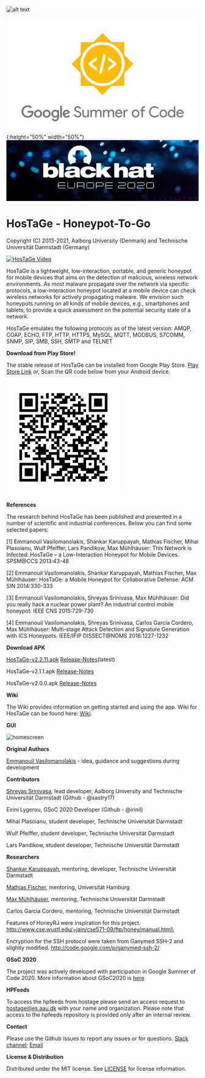 ![alt text](https://github.com/aau-network-security/HosTaGe/blob/master/jekyll/ic_launcher.png  "Logo Title Text 1")

![alt text](https://github.com/aau-network-security/HosTaGe/blob/ver-2.3.4/jekyll/gsoc.png "GSoC"){:height="50%" width="50%"}
![alt text](https://github.com/aau-network-security/HosTaGe/blob/ver-2.3.4/jekyll/bh_eu_2020.jpg "Blackhat")


HosTaGe - Honeypot-To-Go
========================
Copyright (C) 2013-2021, Aalborg University (Denmark) and Technische Universität Darmstadt (Germany)

[![HosTaGe Video](http://img.youtube.com/vi/nRrc2T8_oKM/0.jpg)](http://www.youtube.com/watch?v=nRrc2T8_oKM)

HosTaGe is a lightweight, low-interaction, portable, and generic honeypot for mobile devices that aims on the detection of malicious, wireless network environments. 
As most malware propagate over the network via specific protocols, a low-interaction honeypot located at a mobile device can check wireless networks for actively propagating malware. We envision such honeypots running on all kinds of mobile devices, e.g., smartphones and tablets, to provide a quick assessment on the potential security state of a network.

HosTaGe emulates the following protocols as of the latest version: AMQP, COAP, ECHO, FTP, HTTP, HTTPS, MySQL, MQTT, MODBUS, S7COMM, SNMP, SIP, SMB, SSH, SMTP and TELNET

__Download from Play Store!__

The stable release of HosTaGe can be installed from Google Play Store. [Play Store Link](https://play.google.com/store/apps/details?id=dk.aau.netsec.hostage) or, Scan the QR code below from your Android device.

![QR](https://github.com/sastry17/HosTaGe-Wiki/blob/master/img/HosTaGe-QR.png)


__References__

The research behind HosTaGe has been published and presented in a number of scientific and industrial conferences. Below you can find some selected papers:

[1] Emmanouil Vasilomanolakis, Shankar Karuppayah, Mathias Fischer, Mihai Plasoianu, Wulf Pfeiffer, Lars Pandikow, Max Mühlhäuser: This Network is Infected: HosTaGe – a Low-Interaction Honeypot for Mobile Devices. SPSM@CCS 2013:43-48

[2] Emmanouil Vasilomanolakis, Shankar Karuppayah, Mathias Fischer, Max Mühlhäuser: HosTaGe: a Mobile Honeypot for Collaborative Defense. ACM SIN 2014:330-333

[3] Emmanouil Vasilomanolakis, Shreyas Srinivasa, Max Mühlhäuser: Did you really hack a nuclear power plant? An industrial control mobile honeypot. IEEE CNS 2015:729-730

[4] Emmanouil Vasilomanolakis, Shreyas Srinivasa, Carlos Garcia Cordero, Max Mühlhäuser: Multi-stage Attack Detection and Signature Generation with ICS Honeypots. IEEE/IFIP DISSECT@NOMS 2016:1227-1232

__Download APK__

[HosTaGe-v2.2.11.apk](https://github.com/aau-network-security/HosTaGe/releases/download/v2.2.11/HosTaGe-2.2.11.apk) [Release-Notes](https://github.com/aau-network-security/HosTaGe/releases/tag/v2.2.11)(latest) 

HosTaGe-v2.1.1.apk [Release-Notes](https://github.com/aau-network-security/HosTaGe/releases/tag/v2.1.1)

HosTaGe-v2.0.0.apk [Release-Notes](https://github.com/aau-network-security/HosTaGe/releases/tag/v2.0.0)


__Wiki__

The Wiki provides information on getting started and using the app. 
Wiki for HosTaGe can be found here: [Wiki](https://github.com/aau-network-security/HosTaGe/wiki/2.-Getting-Started).


__GUI__

![homescreen](https://github.com/sastry17/HosTaGe-Wiki/raw/master/gif/alert.gif)


__Original Authors__

[Emmanouil Vasilomanolakis](https://mvasiloma.com/) -  idea, guidance and suggestions during development

__Contributors__

[Shreyas Srinivasa](https://sastry17.github.io/), lead developer, Aalborg University and Technische Universität Darmstadt (Github - @sastry17)

Eirini Lygerou, GSoC 2020 Developer (Github - @irinil)

Mihai Plasoianu, student developer, Technische Universität Darmstadt

Wulf Pfeiffer, student developer, Technische Universität Darmstadt

Lars Pandikow, student developer, Technische Universität Darmstadt

__Researchers__

[Shankar Karuppayah](https://www.kshankar.com/), mentoring, developer, Technische Universität Darmstadt

[Mathias Fischer](https://www.inf.uni-hamburg.de/inst/ab/snp/team/fischer.html), mentoring, Universität Hamburg

[Max Mühlhäuser](https://www.informatik.tu-darmstadt.de/telekooperation/telecooperation_group/staff_1/staff_1_details_23168.en.jsp), mentoring, Technische Universität Darmstadt

Carlos Garcia Cordero, mentoring, Technische Universität Darmstadt


Features of HoneyRJ were inspiration for this project.
http://www.cse.wustl.edu/~jain/cse571-09/ftp/honey/manual.html\

Encryption for the SSH protocol were taken from Ganymed SSH-2 and slightly modified.
http://code.google.com/p/ganymed-ssh-2/

__GSoC 2020__

The project was actively developed with participation in Google Summer of Code 2020. More information about GSoC2020 is [here](https://summerofcode.withgoogle.com/projects/#5293206515744768)

__HPFeeds__

To access the hpfeeds from hostage please send an access request to hostage@es.aau.dk with your name and organization. Please note that access to the hpfeeds repository is provided only after an internal review. 

__Contact__

Please use the Github issues to report any issues or for questions. 
[Slack channel](https://honeynetpublic.slack.com/archives/CUCJPUE3H); [Email](mailto:hostage@es.aau.dk)

__License & Distribution__

Distributed under the MIT license. See [LICENSE](./LICENSE.md) for license information. 
